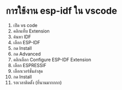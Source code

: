 # การใช้งาน esp-idf ใน vscode
1. เปิด vs code
2. คลิกแท็บ Extension
3. ค้นหา IDF
4. เลือก ESP-IDF
5. กด Install
6. กด Advanced
7. คลิกเลือก Configure ESP-IDF Extension
8. เลือก ESPRESSIF
9. เลือกเวอร์ชั่นล่าสุด
10. กด Install
11. รอเวลาติดตั้ง (ที่นานมากกกก)
